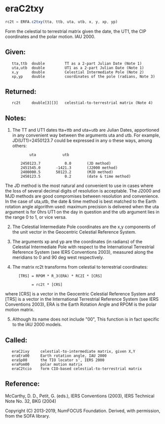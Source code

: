 # eraC2txy

```js
rc2t = ERFA.c2txy(tta, ttb, uta, utb, x, y, xp, yp)
```

Form the celestial to terrestrial matrix given the date, the UT1,
the CIP coordinates and the polar motion.  IAU 2000.

## Given:
```
   tta,ttb  double         TT as a 2-part Julian Date (Note 1)
   uta,utb  double         UT1 as a 2-part Julian Date (Note 1)
   x,y      double         Celestial Intermediate Pole (Note 2)
   xp,yp    double         coordinates of the pole (radians, Note 3)
```

## Returned:
```
   rc2t     double[3][3]   celestial-to-terrestrial matrix (Note 4)
```

## Notes:

1) The TT and UT1 dates tta+ttb and uta+utb are Julian Dates,
   apportioned in any convenient way between the arguments uta and
   utb.  For example, JD(UT1)=2450123.7 could be expressed in any o
   these ways, among others:

```
           uta            utb

       2450123.7           0.0       (JD method)
       2451545.0       -1421.3       (J2000 method)
       2400000.5       50123.2       (MJD method)
       2450123.5           0.2       (date & time method)
```

   The JD method is the most natural and convenient to use in
   cases where the loss of several decimal digits of resolution is
   acceptable.  The J2000 and MJD methods are good compromises
   between resolution and convenience.  In the case of uta,utb, the
   date & time method is best matched to the Earth rotation angle
   algorithm used:  maximum precision is delivered when the uta
   argument is for 0hrs UT1 on the day in question and the utb
   argument lies in the range 0 to 1, or vice versa.

2) The Celestial Intermediate Pole coordinates are the x,y
   components of the unit vector in the Geocentric Celestial
   Reference System.

3) The arguments xp and yp are the coordinates (in radians) of the
   Celestial Intermediate Pole with respect to the International
   Terrestrial Reference System (see IERS Conventions 2003),
   measured along the meridians to 0 and 90 deg west respectively.

4) The matrix rc2t transforms from celestial to terrestrial
   coordinates:

```
      [TRS] = RPOM * R_3(ERA) * RC2I * [CRS]

            = rc2t * [CRS]
```

   where [CRS] is a vector in the Geocentric Celestial Reference
   System and [TRS] is a vector in the International Terrestrial
   Reference System (see IERS Conventions 2003), ERA is the Earth
   Rotation Angle and RPOM is the polar motion matrix.

5) Although its name does not include "00", This function is in fact
   specific to the IAU 2000 models.

## Called:
```
   eraC2ixy     celestial-to-intermediate matrix, given X,Y
   eraEra00     Earth rotation angle, IAU 2000
   eraSp00      the TIO locator s', IERS 2000
   eraPom00     polar motion matrix
   eraC2tcio    form CIO-based celestial-to-terrestrial matrix
```

## Reference:

   McCarthy, D. D., Petit, G. (eds.), IERS Conventions (2003),
   IERS Technical Note No. 32, BKG (2004)

Copyright (C) 2013-2019, NumFOCUS Foundation.
Derived, with permission, from the SOFA library.

